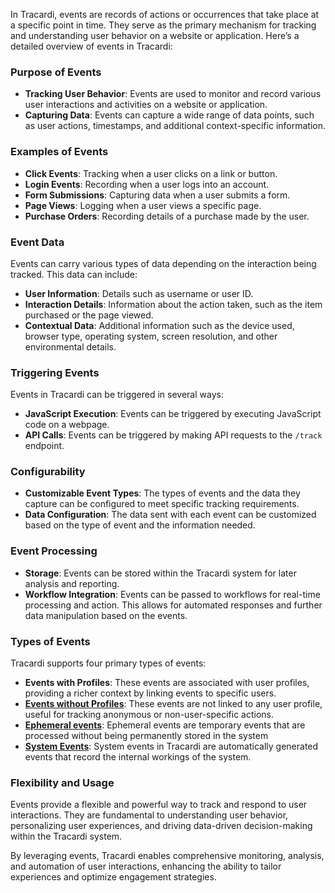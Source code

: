 In Tracardi, events are records of actions or occurrences that take place at a specific point in time. They serve as the
primary mechanism for tracking and understanding user behavior on a website or application. Here’s a detailed overview
of events in Tracardi:

### Purpose of Events

- **Tracking User Behavior**: Events are used to monitor and record various user interactions and activities on a
  website or application.
- **Capturing Data**: Events can capture a wide range of data points, such as user actions, timestamps, and additional
  context-specific information.

### Examples of Events

- **Click Events**: Tracking when a user clicks on a link or button.
- **Login Events**: Recording when a user logs into an account.
- **Form Submissions**: Capturing data when a user submits a form.
- **Page Views**: Logging when a user views a specific page.
- **Purchase Orders**: Recording details of a purchase made by the user.

### Event Data

Events can carry various types of data depending on the interaction being tracked. This data can include:

- **User Information**: Details such as username or user ID.
- **Interaction Details**: Information about the action taken, such as the item purchased or the page viewed.
- **Contextual Data**: Additional information such as the device used, browser type, operating system, screen
  resolution, and other environmental details.

### Triggering Events

Events in Tracardi can be triggered in several ways:

- **JavaScript Execution**: Events can be triggered by executing JavaScript code on a webpage.
- **API Calls**: Events can be triggered by making API requests to the `/track` endpoint.

### Configurability

- **Customizable Event Types**: The types of events and the data they capture can be configured to meet specific
  tracking requirements.
- **Data Configuration**: The data sent with each event can be customized based on the type of event and the information
  needed.

### Event Processing

- **Storage**: Events can be stored within the Tracardi system for later analysis and reporting.
- **Workflow Integration**: Events can be passed to workflows for real-time processing and action. This allows for
  automated responses and further data manipulation based on the events.

### Types of Events

Tracardi supports four primary types of events:

- **Events with Profiles**: These events are associated with user profiles, providing a richer context by linking events
  to specific users.
- **[Events without Profiles](events/profile_less_events.md)**: These events are not linked to any user profile, useful for tracking anonymous or
  non-user-specific actions.
- **[Ephemeral events](events/ephemeral_events.md)**: Ephemeral events are temporary events that are processed without being permanently stored in the system
- **[System Events](events/system_events.md)**: System events in Tracardi are automatically generated events that record the internal workings of the system.

### Flexibility and Usage

Events provide a flexible and powerful way to track and respond to user interactions. They are fundamental to
understanding user behavior, personalizing user experiences, and driving data-driven decision-making within the Tracardi
system.

By leveraging events, Tracardi enables comprehensive monitoring, analysis, and automation of user interactions,
enhancing the ability to tailor experiences and optimize engagement strategies.